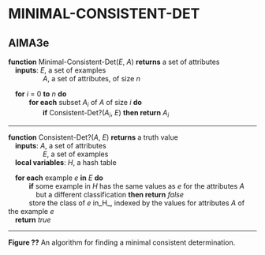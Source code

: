 # MINIMAL-CONSISTENT-DET

## AIMA3e
__function__ Minimal-Consistent-Det(_E_, _A_) __returns__ a set of attributes  
&emsp;__inputs__: _E_, a set of examples  
&emsp;&emsp;&emsp;&emsp;&emsp;_A_, a set of attributes, of size _n_  

&emsp;__for__ _i_ = 0 __to__ _n_ __do__  
&emsp;&emsp;&emsp;__for each__ subset _A<sub>i</sub>_ of _A_ of size _i_ __do__  
&emsp;&emsp;&emsp;&emsp;&emsp;__if__ Consistent-Det?(_A<sub>i</sub>_, _E_) __then return__ _A<sub>i</sub>_  

---
__function__ Consistent-Det?(_A_, _E_) __returns__ a truth value  
&emsp;__inputs__: _A_, a set of attributes  
&emsp;&emsp;&emsp;&emsp;&emsp;_E_, a set of examples  
&emsp;__local variables__: _H_, a hash table  

&emsp;__for each__ example _e_ __in__ _E_ __do__  
&emsp;&emsp;&emsp;__if__ some example in _H_ has the same values as _e_ for the attributes _A_  
&emsp;&emsp;&emsp;&emsp;but a different classification __then return__ _false_  
&emsp;&emsp;&emsp;store the class of _e_ in_H_, indexed by the values for attributes _A_ of the example _e_  
&emsp;__return__ _true_  

---
__Figure ??__ An algorithm for finding a minimal consistent determination.
